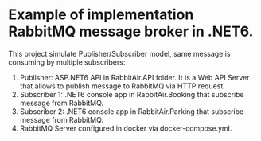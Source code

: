 # Example of implementation RabbitMQ message broker in .NET6.

This project simulate Publisher/Subscriber model, same message is consuming by multiple subscribers:
  1. Publisher: ASP.NET6 API in RabbitAir.API folder.  It is a Web API Server
     that allows to publish message to RabbitMQ via HTTP request.
  2. Subscriber 1: .NET6 console app in RabbitAir.Booking that subscribe message from RabbitMQ.
  3. Subscriber 2: .NET6 console app in RabbitAir.Parking that subscribe message from RabbitMQ.
  4. RabbitMQ Server configured in docker via docker-compose.yml.
